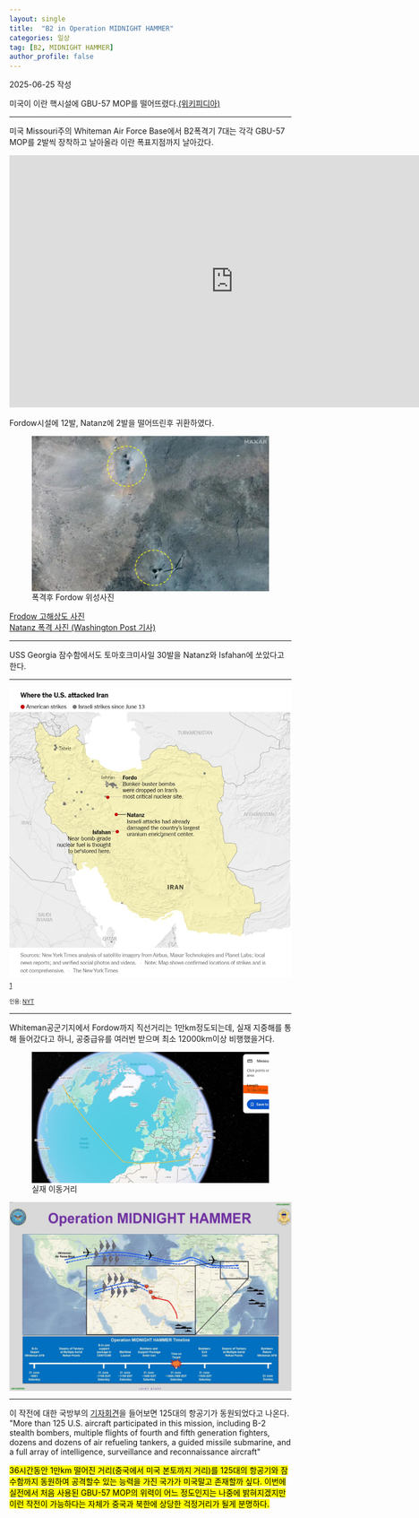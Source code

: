 ```yaml
---
layout: single
title:  "B2 in Operation MIDNIGHT HAMMER"
categories: 일상
tag: [B2, MIDNIGHT HAMMER]
author_profile: false
---
```

<p>2025-06-25 작성</p>
<p>미국이 이란 핵시설에  GBU-57 MOP를 떨어뜨렸다.<A href="https://en.wikipedia.org/wiki/United_States_strikes_on_Iranian_nuclear_sites#Strikes">(위키피디아)</A></p>
<hr class="wp-block-separator has-alpha-channel-opacity"/>

<p>미국 Missouri주의 Whiteman Air Force Base에서 B2폭격기 7대는 각각 GBU-57 MOP를 2발씩 장착하고 날아올라 이란 폭표지점까지 날아갔다.</p>
<iframe src="https://www.dvidshub.net/video/embed/967783" width="800" height="450" frameborder="0" allowtransparency allowfullscreen></iframe>

<p>Fordow시설에 12발, Natanz에 2발을 떨어뜨린후 귀환하였다.</p>
<figure>
    <img src="/assets\images\2025-06-24-B2 in Operation MIDNIGHT HAMMER\fordow after hit.jpg" align="center">
    <figcaption>폭격후 Fordow 위성사진</figcaption>
</figure>
<a href="https://static-cdn.toi-media.com/www/uploads/2025/06/AFP__20250622__63BR6WD__v1__HighRes__IranUsIsraelConflict.jpg">Frodow 고해상도 사진</a><br/>
<a href="https://www.washingtonpost.com/investigations/2025/06/22/iran-strikes-nuclear-site-damage-visuals/">Natanz 폭격 사진 (Washington Post 기사)</a>
<hr class="wp-block-separator has-alpha-channel-opacity"/>

<p>USS Georgia 잠수함에서도 토마호크미사일 30발을 Natanz와 Isfahan에 쏘았다고 한다.</p>
<hr class="wp-block-separator has-alpha-channel-opacity"/>

<p><img src="/assets\images\2025-06-24-B2 in Operation MIDNIGHT HAMMER\target sites.jpg" align="center">
<sub><a href="#footnote1">1</a></sub>
</p>
<footer>
    <p id="footnote1" style="font-size:70%">
        인용: <a href="https://www.nytimes.com/live/2025/06/21/world/iran-israel-trump">NYT</a>
    </p>
</footer>
<hr class="wp-block-separator has-alpha-channel-opacity"/>

<p>Whiteman공군기지에서 Fordow까지 직선거리는 1만km정도되는데, 실재 지중해를 통해 들어갔다고 하니, 공중급유를 여러번 받으며 최소 12000km이상 비행했을거다.</p>
<figure>
    <img src="/assets\images\2025-06-24-B2 in Operation MIDNIGHT HAMMER\actual distance.jpg" align="center">
    <figcaption>실재 이동거리</figcaption>
</figure>
<img src="/assets\images\2025-06-24-B2 in Operation MIDNIGHT HAMMER\timeline.jpg" align="center">
<hr class="wp-block-separator has-alpha-channel-opacity"/>

<p>이 작전에 대한 국방부의 <a href="https://www.defense.gov/News/Transcripts/Transcript/Article/4222543/secretary-of-defense-pete-hegseth-and-chairman-of-the-joint-chiefs-of-staff-gen/">기자회견</a>을 들어보면 125대의 항공기가 동원되었다고 나온다. <br/>
"More than 125 U.S. aircraft participated in this mission, including B-2 stealth bombers, multiple flights of fourth and fifth generation fighters, dozens and dozens of air refueling tankers, a guided missile submarine, and a full array of intelligence, surveillance and reconnaissance aircraft"</p>

<p><mark>36시간동안 1만km 떨어진 거리(중국에서 미국 본토까지 거리)를 125대의 항공기와 잠수함까지 동원하여 공격할수 있는 능력을 가진 국가가 미국말고 존재할까 싶다. 이번에 실전에서 처음 사용된 GBU-57 MOP의 위력이 어느 정도인지는 나중에 밝혀지겠지만 이런 작전이 가능하다는 자체가 중국과 북한에 상당한 걱정거리가 될게 분명하다.</mark></p>


